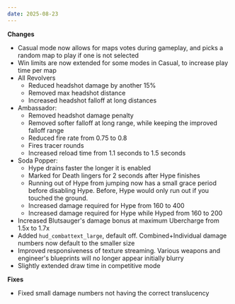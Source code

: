 ```yaml
---
date: 2025-08-23
---
```


**Changes**

* Casual mode now allows for maps votes during gameplay, and picks a random map to play if one is not selected
* Win limits are now extended for some modes in Casual, to increase play time per map
* All Revolvers
  * Reduced headshot damage by another 15%
  * Removed max headshot distance
  * Increased headshot falloff at long distances
* Ambassador:
  * Removed headshot damage penalty
  * Removed softer falloff at long range, while keeping the improved falloff range
  * Reduced fire rate from 0.75 to 0.8
  * Fires tracer rounds
  * Increased reload time from 1.1 seconds to 1.5 seconds
* Soda Popper:
  * Hype drains faster the longer it is enabled
  * Marked for Death lingers for 2 seconds after Hype finishes
  * Running out of Hype from jumping now has a small grace period before disabling Hype. Before, Hype would only run out if you touched the ground.
  * Increased damage required for Hype from 160 to 400
  * Increased damage required for Hype while Hyped from 160 to 200
* Increased Blutsauger's damage bonus at maximum Ubercharge from 1.5x to 1.7x
* Added `hud_combattext_large`, default off. Combined+Individual damage numbers now default to the smaller size
* Improved responsiveness of texture streaming. Various weapons and engineer's blueprints will no longer appear initially blurry
* Slightly extended draw time in competitive mode

**Fixes**

* Fixed small damage numbers not having the correct translucency
